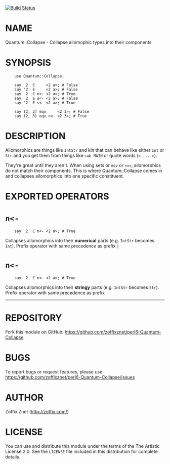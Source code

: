 [![Build Status](https://travis-ci.org/zoffixznet/perl6-Quantum-Collapse.svg)](https://travis-ci.org/zoffixznet/perl6-Quantum-Collapse)

# NAME

Quantum::Collapse - Collapse allomophic types into their components

# SYNOPSIS

```perl6
    use Quantum::Collapse;

    say  2  ∈     <2 a>; # False
    say '2' ∈     <2 a>; # False
    say  2  ∈ n<- <2 a>; # True
    say  2  ∈ s<- <2 a>; # False
    say '2' ∈ s<- <2 a>; # True

    say (2, 3) eqv     <2 3>; # False
    say (2, 3) eqv n<- <2 3>; # True
```

# DESCRIPTION

Allomorphics are things like `IntStr` and kin that can behave like either
`Int` or `Str` and you get them from things like `sub MAIN` or quote words
(`< ... >`).

They're great until they aren't. When using sets or `eqv` or `===`,
allomorphics do not match their components. This is where Quantum::Collapse
comes in and collapses allomorphics into one specific constituent.

# EXPORTED OPERATORS

# `n<-`

```perl6
    say  2  ∈ n<- <2 a>; # True
```

Collapses allomorphics into their **numerical** parts
(e.g. `IntStr` becomes `Int`). Prefix operator with
same precedence as prefix `|`

# `n<-`

```perl6
    say  2  ∈ n<- <2 a>; # True
```

Collapses allomorphics into their **stringy** parts
(e.g. `IntStr` becomes `Str`). Prefix operator with
same precedence as prefix `|`

----

# REPOSITORY

Fork this module on GitHub:
https://github.com/zoffixznet/perl6-Quantum-Collapse

# BUGS

To report bugs or request features, please use
https://github.com/zoffixznet/perl6-Quantum-Collapse/issues

# AUTHOR

Zoffix Znet (http://zoffix.com/)

# LICENSE

You can use and distribute this module under the terms of the
The Artistic License 2.0. See the `LICENSE` file included in this
distribution for complete details.
